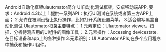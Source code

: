 Android自动化框架uiautomator简介
UI自动化测试框架，安卓移动端APP.
要求：Android 4.3以上
1.提供一系列API：执行UI测试在系统或者第三方APP上面；
2.允许在被测设备上执行操作，比如打开系统设置菜单。
3.适合编写黑盒自动化测试
UIautomator框架主要特点：
1.元素定位：UIautomator viewer。扫描、分析待测应用的UI组件的图像工具；
2.元素操作：Accessing devicestate.在目标设备和app上的各种操作
3.元素识别：UI Automator APIs,在多个应用程序中捕获和操作UI组件。
